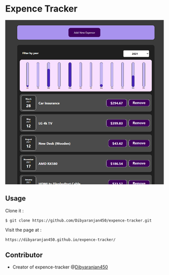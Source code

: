 # Expence Tracker

![Screenshot Img](./UpdateScreenshot.png)

## Usage

Clone it :

```
$ git clone https://github.com/Dibyaranjan450/expence-tracker.git
```

Visit the page at : 

```
https://dibyaranjan450.github.io/expence-tracker/
```

## Contributor

- Creator of expence-tracker @[Dibyaranjan450](https://github.com/Dibyaranjan450)
